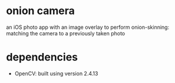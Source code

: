 # onion camera

an iOS photo app with an image overlay to perform onion-skinning: matching the camera to a previously taken photo

# dependencies

* OpenCV: built using version 2.4.13
